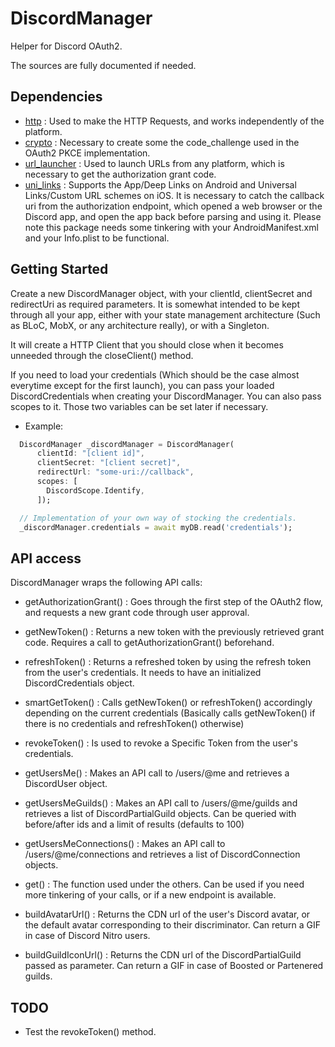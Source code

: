 # DiscordManager

Helper for Discord OAuth2.

The sources are fully documented if needed.

## Dependencies

- [http](https://pub.dev/packages/http) : Used to make the HTTP Requests, and works independently of the platform.
- [crypto](https://pub.dev/packages/crypto) : Necessary to create some the code_challenge used in the OAuth2 PKCE implementation.
- [url_launcher](https://pub.dev/packages/url_launcher) : Used to launch URLs from any platform, which is necessary to get the authorization grant code.
- [uni_links](https://pub.dev/packages/uni_links) : Supports the App/Deep Links on Android and Universal Links/Custom URL schemes on iOS. 
It is necessary to catch the callback uri from the authorization endpoint, which opened a web browser or the Discord app, and open the app back before parsing and using it.
Please note this package needs some tinkering with your AndroidManifest.xml and your Info.plist to be functional.

## Getting Started

Create a new DiscordManager object, with your clientId, clientSecret and redirectUri as required parameters. It is somewhat intended to be kept through all your app,
either with your state management architecture (Such as BLoC, MobX, or any architecture really), or with a Singleton.

It will create a HTTP Client that you should close when it becomes unneeded through the closeClient() method.

If you need to load your credentials (Which should be the case almost everytime except for the first launch), you can pass your loaded
DiscordCredentials when creating your DiscordManager. You can also pass scopes to it. Those two variables can be set later if necessary.

- Example:
```dart
  DiscordManager _discordManager = DiscordManager(
      clientId: "[client id]",
      clientSecret: "[client secret]",
      redirectUrl: "some-uri://callback",
      scopes: [
        DiscordScope.Identify,
      ]);

  // Implementation of your own way of stocking the credentials.
  _discordManager.credentials = await myDB.read('credentials');
```

## API access

DiscordManager wraps the following API calls:

- getAuthorizationGrant() : Goes through the first step of the OAuth2 flow, and requests a new grant code through user approval.
- getNewToken() : Returns a new token with the previously retrieved grant code. Requires a call to getAuthorizationGrant() beforehand.
- refreshToken() : Returns a refreshed token by using the refresh token from the user's credentials. It needs to have an initialized DiscordCredentials object.
- smartGetToken() : Calls getNewToken() or refreshToken() accordingly depending on the current credentials (Basically calls getNewToken() if there is no credentials and refreshToken() otherwise)
- revokeToken() : Is used to revoke a Specific Token from the user's credentials.

- getUsersMe() : Makes an API call to /users/@me and retrieves a DiscordUser object.
- getUsersMeGuilds() : Makes an API call to /users/@me/guilds and retrieves a list of DiscordPartialGuild objects. Can be queried with before/after ids and a limit of results (defaults to 100)
- getUsersMeConnections() : Makes an API call to /users/@me/connections and retrieves a list of DiscordConnection objects.
- get() : The function used under the others. Can be used if you need more tinkering of your calls, or if a new endpoint is available.


- buildAvatarUrl() : Returns the CDN url of the user's Discord avatar, or the default avatar corresponding to their discriminator. Can return a GIF in case of Discord Nitro users.
- buildGuildIconUrl() : Returns the CDN url of the DiscordPartialGuild passed as parameter. Can return a GIF in case of Boosted or Partenered guilds.

## TODO

- Test the revokeToken() method.